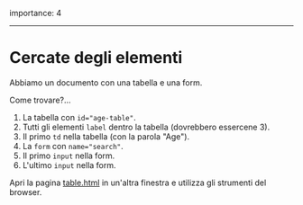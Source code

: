 importance: 4

---

# Cercate degli elementi

Abbiamo un documento con una tabella e una form.

Come trovare?...

1. La tabella con `id="age-table"`.
2. Tutti gli elementi `label` dentro la tabella (dovrebbero essercene 3).
3. Il primo `td` nella tabella (con la parola "Age").
4. La `form` con `name="search"`.
5. Il primo `input` nella form.
6. L'ultimo `input` nella form.

Apri la pagina [table.html](table.html) in un'altra finestra e utilizza gli strumenti del browser. 
